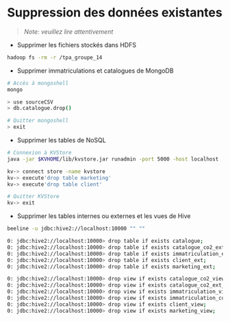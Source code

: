 # Suppression des données existantes

> _Note: veuillez lire attentivement_

- Supprimer les fichiers stockés dans HDFS

```bash
hadoop fs -rm -r /tpa_groupe_14
```

- Supprimer immatriculations et catalogues de MongoDB

```bash
# Accès à mongoshell
mongo

> use sourceCSV
> db.catalogue.drop()

# Quitter mongoshell
> exit
```

- Supprimer les tables de NoSQL

```bash
# Connexion à KVStore
java -jar $KVHOME/lib/kvstore.jar runadmin -port 5000 -host localhost

kv-> connect store -name kvstore
kv-> execute'drop table marketing'
kv-> execute'drop table client'

# Quitter KVStore
kv-> exit
```

- Supprimer les tables internes ou externes et les vues de Hive

```bash
beeline -u jdbc:hive2://localhost:10000 "" ""

0: jdbc:hive2://localhost:10000> drop table if exists catalogue;
0: jdbc:hive2://localhost:10000> drop table if exists catalogue_co2_ext;
0: jdbc:hive2://localhost:10000> drop table if exists immatriculation_ext;
0: jdbc:hive2://localhost:10000> drop table if exists client_ext;
0: jdbc:hive2://localhost:10000> drop table if exists marketing_ext;

0: jdbc:hive2://localhost:10000> drop view if exists catalogue_co2_view;
0: jdbc:hive2://localhost:10000> drop view if exists catalogue_co2_ext_aggregated;
0: jdbc:hive2://localhost:10000> drop view if exists immatriculation_view;
0: jdbc:hive2://localhost:10000> drop view if exists immatriculation_co2_view;
0: jdbc:hive2://localhost:10000> drop view if exists client_view;
0: jdbc:hive2://localhost:10000> drop view if exists marketing_view;

```

